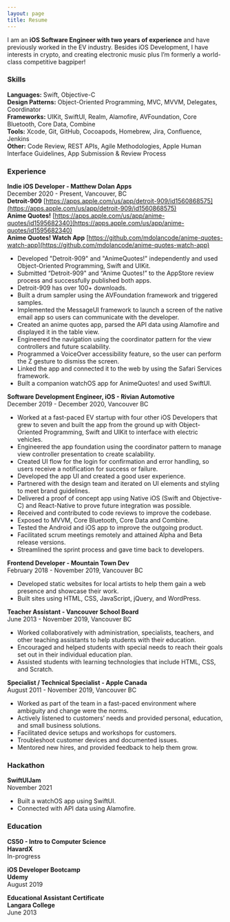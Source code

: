 ```yaml
---
layout: page
title: Resume
---
```


I am an **iOS Software Engineer with two years of experience** and have previously worked in the EV industry. Besides iOS Development, I have interests in crypto, and creating electronic music plus I’m formerly a world-class competitive bagpiper!

### Skills
**Languages:** Swift, Objective-C  
**Design Patterns:** Object-Oriented Programming, MVC, MVVM, Delegates, Coordinator  
**Frameworks:** UIKit, SwiftUI, Realm, Alamofire, AVFoundation, Core Bluetooth, Core Data, Combine   
**Tools:** Xcode, Git, GitHub, Cocoapods, Homebrew, Jira, Confluence, Jenkins  
**Other:** Code Review, REST APIs, Agile Methodologies, Apple Human Interface Guidelines, App Submission & Review Process  

### Experience
**Indie iOS Developer - Matthew Dolan Apps**  
December 2020 - Present, Vancouver, BC  
**Detroit-909** [https://apps.apple.com/us/app/detroit-909/id1560868575](https://apps.apple.com/us/app/detroit-909/id1560868575)  
**Anime Quotes!** [https://apps.apple.com/us/app/anime-quotes/id1595682340](https://apps.apple.com/us/app/anime-quotes/id1595682340)    
**Anime Quotes! Watch App** [https://github.com/mdolancode/anime-quotes-watch-app](https://github.com/mdolancode/anime-quotes-watch-app)    
* Developed "Detroit-909" and "AnimeQuotes!" independently and used Object-Oriented Programming,
Swift and UIKit.
* Submitted “Detroit-909" and “Anime Quotes!” to the AppStore review process and successfully published both apps. 
* Detroit-909 has over 100+ downloads.
* Built a drum sampler using the AVFoundation framework and triggered samples.
* Implemented the MessageUI framework to launch a screen of the native email app so users can
communicate with the developer.
* Created an anime quotes app, parsed the API data using Alamofire and displayed it in the table view.
* Engineered the navigation using the coordinator pattern for the view controllers and future scalability.
* Programmed a VoiceOver accessibility feature, so the user can perform the Z gesture to dismiss the
screen.
* Linked the app and connected it to the web by using the Safari Services framework.
* Built a companion watchOS app for AnimeQuotes! and used SwiftUI.

**Software Development Engineer, iOS - Rivian Automotive**  
December 2019 - December 2020, Vancouver BC
* Worked at a fast-paced EV startup with four other iOS Developers that grew to seven and built the app from the ground up with Object-Oriented Programming, Swift and UIKit to interface with electric vehicles.
* Engineered the app foundation using the coordinator pattern to manage view controller presentation to create scalability.
* Created UI flow for the login for confirmation and error handling, so users receive a notification for success or failure.
* Developed the app UI and created a good user experience.
* Partnered with the design team and iterated on UI elements and styling to meet brand guidelines.
* Delivered a proof of concept app using Native iOS (Swift and Objective-C) and React-Native to prove future integration was possible.
* Received and contributed to code reviews to improve the codebase.
* Exposed to MVVM, Core Bluetooth, Core Data and Combine.
* Tested the Android and iOS app to improve the outgoing product.
* Facilitated scrum meetings remotely and attained Alpha and Beta release versions.
* Streamlined the sprint process and gave time back to developers.

**Frontend Developer - Mountain Town Dev**  
February 2018 - November 2019, Vancouver BC
* Developed static websites for local artists to help them gain a web presence and showcase their work.
* Built sites using HTML, CSS, JavaScript, jQuery, and WordPress.

**Teacher Assistant - Vancouver School Board**  
June 2013 - November 2019, Vancouver BC
* Worked collaboratively with administration, specialists, teachers, and other teaching assistants to help
students with their education.
* Encouraged and helped students with special needs to reach their goals set out in their individual
education plan.
* Assisted students with learning technologies that include HTML, CSS, and Scratch.

**Specialist / Technical Specialist - Apple Canada**  
August 2011 - November 2019, Vancouver BC
* Worked as part of the team in a fast-paced environment where ambiguity and change were the norms. 
* Actively listened to customers’ needs and provided personal, education, and small business solutions. 
* Facilitated device setups and workshops for customers.
* Troubleshoot customer devices and documented issues.
* Mentored new hires, and provided feedback to help them grow.

### Hackathon
**SwiftUIJam**  
November 2021
* Built a watchOS app using SwiftUI.
* Connected with API data using Alamofire.

### Education
**CS50 - Intro to Computer Science**  
**HavardX**  
In-progress  

**iOS Developer Bootcamp**   
**Udemy**  
August 2019  

**Educational Assistant Certificate**   
**Langara College**  
June 2013